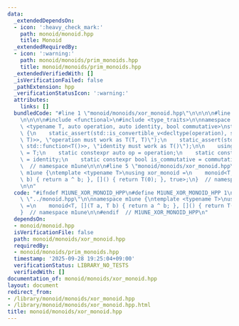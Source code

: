 ```yaml
---
data:
  _extendedDependsOn:
  - icon: ':heavy_check_mark:'
    path: monoid/monoid.hpp
    title: Monoid
  _extendedRequiredBy:
  - icon: ':warning:'
    path: monoid/monoids/prim_monoids.hpp
    title: monoid/monoids/prim_monoids.hpp
  _extendedVerifiedWith: []
  _isVerificationFailed: false
  _pathExtension: hpp
  _verificationStatusIcon: ':warning:'
  attributes:
    links: []
  bundledCode: "#line 1 \"monoid/monoids/xor_monoid.hpp\"\n\n\n\n#line 1 \"monoid/monoid.hpp\"\
    \n\n\n\n#include <functional>\n#include <type_traits>\n\nnamespace m1une {\ntemplate\
    \ <typename T, auto operation, auto identity, bool commutative>\nstruct monoid\
    \ {\n    static_assert(std::is_convertible_v<decltype(operation), std::function<T(T,\
    \ T)>>, \"operation must work as T(T, T)\");\n    static_assert(std::is_convertible_v<decltype(identity),\
    \ std::function<T()>>, \"identity must work as T()\");\n\n    using value_type\
    \ = T;\n    static constexpr auto op = operation;\n    static constexpr auto id\
    \ = identity;\n    static constexpr bool is_commutative = commutative;\n};\n}\
    \  // namespace m1une\n\n\n#line 5 \"monoid/monoids/xor_monoid.hpp\"\n\nnamespace\
    \ m1une {\ntemplate <typename T>\nusing xor_monoid =\n    monoid<T, [](T a, T\
    \ b) { return a ^ b; }, []() { return T(0); }, true>;\n}  // namespace m1une\n\
    \n\n"
  code: "#ifndef M1UNE_XOR_MONOID_HPP\n#define M1UNE_XOR_MONOID_HPP 1\n\n#include\
    \ \"../monoid.hpp\"\n\nnamespace m1une {\ntemplate <typename T>\nusing xor_monoid\
    \ =\n    monoid<T, [](T a, T b) { return a ^ b; }, []() { return T(0); }, true>;\n\
    }  // namespace m1une\n\n#endif  // M1UNE_XOR_MONOID_HPP\n"
  dependsOn:
  - monoid/monoid.hpp
  isVerificationFile: false
  path: monoid/monoids/xor_monoid.hpp
  requiredBy:
  - monoid/monoids/prim_monoids.hpp
  timestamp: '2025-09-28 19:25:04+09:00'
  verificationStatus: LIBRARY_NO_TESTS
  verifiedWith: []
documentation_of: monoid/monoids/xor_monoid.hpp
layout: document
redirect_from:
- /library/monoid/monoids/xor_monoid.hpp
- /library/monoid/monoids/xor_monoid.hpp.html
title: monoid/monoids/xor_monoid.hpp
---
```

